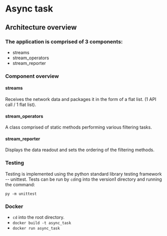 # Async task

## Architecture overview

### The application is comprised of 3 components:
- streams
- stream_operators
- stream_reporter

### Component overview
#### streams
Receives the network data and packages it in the form of a flat list. (1 API call / 1 flat list).

#### stream_operators
A class comprised of static methods performing various filtering tasks.

#### stream_reporter
Displays the data readout and sets the ordering of the filtering methods.

### Testing
Testing is implemented using the python standard library testing framework -- unittest.
Tests can be run by ```cd```ing into the version1 directory and running the command:
```
py -m unittest
```

### Docker
- ```cd``` into the root directory.
- ```docker build -t async_task```
- ```docker run async_task```